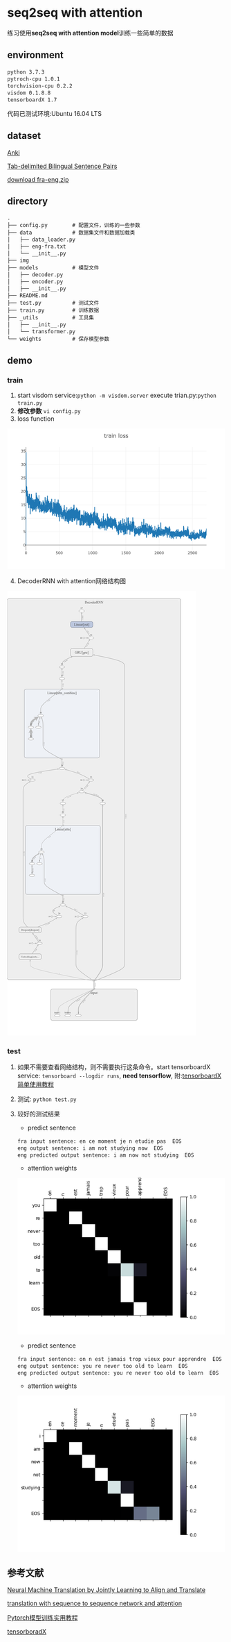 # seq2seq with attention
练习使用**seq2seq with attention model**训练一些简单的数据

## environment
```
python 3.7.3
pytroch-cpu 1.0.1
torchvision-cpu 0.2.2 
visdom 0.1.8.8
tensorboardX 1.7
```
代码已测试环境:Ubuntu 16.04 LTS

##  dataset

[Anki](Anki://apps.ankiweb.net/)

[Tab-delimited Bilingual Sentence Pairs](http://www.manythings.org/anki/)

[download fra-eng.zip](http://www.manythings.org/anki/fra-eng.zip)

## directory
```
.
├── config.py        # 配置文件，训练的一些参数
├── data             # 数据集文件和数据加载类
│   ├── data_loader.py
│   ├── eng-fra.txt
│   └── __init__.py
├── img
├── models           # 模型文件
│   ├── decoder.py
│   ├── encoder.py
│   ├── __init__.py
├── README.md
├── test.py          # 测试文件
├── train.py         # 训练数据
├── _utils           # 工具集
│   ├── __init__.py
│   └── transformer.py
└── weights          # 保存模型参数
```

## demo

### train
1. start visdom service:`python -m visdom.server` execute trian.py:`python train.py `
2. **修改参数** `vi config.py `
3. loss function

![loss function](./img/loss.png)

4. DecoderRNN with attention网络结构图

![graph](./img/graph.png)

### test
1. 如果不需要查看网络结构，则不需要执行这条命令。start tensorboardX service: `tensorboard --logdir runs`, **need tensorflow**, 附:[tensorboardX简单使用教程](https://github.com/tensor-yu/PyTorch_Tutorial)
2. 测试: `python test.py`
3. 较好的测试结果
    * predict sentence
    ```
    fra input sentence: en ce moment je n etudie pas  EOS
    eng output sentence: i am not studying now  EOS
    eng predicted output sentence: i am now not studying  EOS
    ```

    * attention weights
    
    ![result_1](./img/result_1.png)

    * predict sentence
    ```
    fra input sentence: on n est jamais trop vieux pour apprendre  EOS
    eng output sentence: you re never too old to learn  EOS
    eng predicted output sentence: you re never too old to learn  EOS
    ```

    * attention weights
    
    ![result_2](./img/result_2.png)

## 参考文献
[Neural Machine Translation by Jointly Learning to Align and Translate](https://arxiv.org/pdf/1409.0473.pdf)

[translation with sequence to sequence network and attention](https://pytorch.org/tutorials/intermediate/seq2seq_translation_tutorial.html)

[Pytorch模型训练实用教程](https://github.com/tensor-yu/PyTorch_Tutorial)

[tensorboradX](https://github.com/lanpa/tensorboardX)
